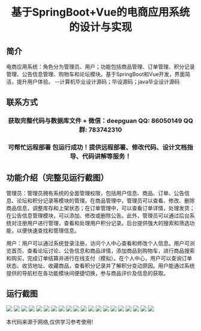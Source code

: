 <p><h1 align="center">基于SpringBoot+Vue的电商应用系统的设计与实现</h1></p>

## 简介
电商应用系统：角色分为管理员、用户；功能包括商品管理、订单管理、积分记录管理、公告信息管理、购物车和论坛模块。基于SpringBoot和Vue开发，界面简洁，提升用户体验。    --计算机毕业设计源码；毕设源码；java毕业设计源码


## 联系方式
<p><h3 align="center">获取完整代码与数据库文件 + 微信：deepguan QQ: 86050149 QQ群: 783742310</h3></p>
<p><h3 align="center">可帮忙远程部署 包运行成功！提供远程部署、修改代码、设计文档指导、代码讲解等服务！</h3></p>

## 功能介绍（完整见运行截图）
管理员：管理员拥有系统的全面管理权限，包括用户信息、商品、订单、公告信息、论坛和积分记录等模块的管理。在商品管理中，管理员可以查看、修改、删除商品信息，调整库存和上架状态；在订单管理中，可以查看订单详情，处理发货；在公告信息管理模块，可以添加、修改或删除公告。此外，管理员可以通过后台系统对注册用户进行管理，查看和处理用户积分记录。后台提供强大的搜索和筛选功能，以便快速查找和管理信息。

用户：用户可以通过系统登录注册，访问个人中心查看和修改个人信息。用户可浏览首页、查看论坛讨论、公告信息和商品详情，添加商品到购物车，进行商品搜索和购买，完成订单结算并进行在线支付（模拟）。在个人中心，用户可以查询订单状态、收货地址、收藏商品，查看积分记录并了解积分变动原因。用户能通过系统提供的导航栏在各功能模块间便捷切换，参与商品评价及信息的获取。


## 运行截图
![](https://bs-1329754181.cos.ap-shanghai.myqcloud.com/spring/EcommerceApplicationDesignAndImplementation/img/001.jpg)
![](https://bs-1329754181.cos.ap-shanghai.myqcloud.com/spring/EcommerceApplicationDesignAndImplementation/img/002.jpg)
![](https://bs-1329754181.cos.ap-shanghai.myqcloud.com/spring/EcommerceApplicationDesignAndImplementation/img/003.jpg)
![](https://bs-1329754181.cos.ap-shanghai.myqcloud.com/spring/EcommerceApplicationDesignAndImplementation/img/004.jpg)
![](https://bs-1329754181.cos.ap-shanghai.myqcloud.com/spring/EcommerceApplicationDesignAndImplementation/img/005.jpg)
![](https://bs-1329754181.cos.ap-shanghai.myqcloud.com/spring/EcommerceApplicationDesignAndImplementation/img/006.jpg)
![](https://bs-1329754181.cos.ap-shanghai.myqcloud.com/spring/EcommerceApplicationDesignAndImplementation/img/007.jpg)
![](https://bs-1329754181.cos.ap-shanghai.myqcloud.com/spring/EcommerceApplicationDesignAndImplementation/img/008.jpg)
![](https://bs-1329754181.cos.ap-shanghai.myqcloud.com/spring/EcommerceApplicationDesignAndImplementation/img/009.jpg)
![](https://bs-1329754181.cos.ap-shanghai.myqcloud.com/spring/EcommerceApplicationDesignAndImplementation/img/010.jpg)
![](https://bs-1329754181.cos.ap-shanghai.myqcloud.com/spring/EcommerceApplicationDesignAndImplementation/img/011.jpg)
![](https://bs-1329754181.cos.ap-shanghai.myqcloud.com/spring/EcommerceApplicationDesignAndImplementation/img/012.jpg)
![](https://bs-1329754181.cos.ap-shanghai.myqcloud.com/spring/EcommerceApplicationDesignAndImplementation/img/013.jpg)
![](https://bs-1329754181.cos.ap-shanghai.myqcloud.com/spring/EcommerceApplicationDesignAndImplementation/img/014.jpg)
![](https://bs-1329754181.cos.ap-shanghai.myqcloud.com/spring/EcommerceApplicationDesignAndImplementation/img/015.jpg)
![](https://bs-1329754181.cos.ap-shanghai.myqcloud.com/spring/EcommerceApplicationDesignAndImplementation/img/016.jpg)
![](https://bs-1329754181.cos.ap-shanghai.myqcloud.com/spring/EcommerceApplicationDesignAndImplementation/img/017.jpg)
![](https://bs-1329754181.cos.ap-shanghai.myqcloud.com/spring/EcommerceApplicationDesignAndImplementation/img/018.jpg)
![](https://bs-1329754181.cos.ap-shanghai.myqcloud.com/spring/EcommerceApplicationDesignAndImplementation/img/019.jpg)
![](https://bs-1329754181.cos.ap-shanghai.myqcloud.com/spring/EcommerceApplicationDesignAndImplementation/img/020.jpg)

<p>本代码来源于网络,仅供学习参考使用!</p>
